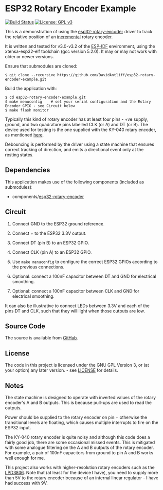 # ESP32 Rotary Encoder Example

[![Build Status](https://travis-ci.org/DavidAntliff/esp32-rotary-encoder-example.svg?branch=master)](https://travis-ci.org/DavidAntliff/esp32-rotary-encoder-example)
[![License: GPL v3](https://img.shields.io/badge/License-GPLv3+-blue.svg)](https://www.gnu.org/licenses/gpl-3.0)

This is a demonstration of using the [esp32-rotary-encoder](https://github.com/DavidAntliff/esp32-rotary-encoder) driver to track the relative position of an [incremental](https://en.wikipedia.org/wiki/Rotary_encoder#Incremental) rotary encoder.

It is written and tested for v3.0-v3.2 of the [ESP-IDF](https://github.com/espressif/esp-idf) environment, using the xtensa-esp32-elf toolchain (gcc version 5.2.0). It may or may not work with older or newer versions.

Ensure that submodules are cloned:

    $ git clone --recursive https://github.com/DavidAntliff/esp32-rotary-encoder-example.git

Build the application with:

    $ cd esp32-rotary-encoder-example.git
    $ make menuconfig    # set your serial configuration and the Rotary Encoder GPIO - see Circuit below
    $ make flash monitor

Typically this kind of rotary encoder has at least four pins - +ve supply, ground, and two quadrature pins labelled CLK (or A) and DT (or B). The device used for testing is the one supplied with the KY-040 rotary encoder, as mentioned [here](http://henrysbench.capnfatz.com/henrys-bench/arduino-sensors-and-input/keyes-ky-040-arduino-rotary-encoder-user-manual/).

Debouncing is performed by the driver using a state machine that ensures correct tracking of direction, and emits a directional event only at the resting states.

## Dependencies

This application makes use of the following components (included as submodules):

 * components/[esp32-rotary-encoder](https://github.com/DavidAntliff/esp32-rotary-encoder)

## Circuit

1. Connect GND to the ESP32 ground reference.
1. Connect + to the ESP32 3.3V output.
1. Connect DT (pin B) to an ESP32 GPIO.
1. Connect CLK (pin A) to an ESP32 GPIO.
1. Use `make menuconfig` to configure the correct ESP32 GPIOs according to the previous connections.

1. Optional: connect a 100nF capacitor between DT and GND for electrical smoothing.
1. Optional: connect a 100nF capacitor between CLK and GND for electrical smoothing.

It can also be illustrative to connect LEDs between 3.3V and each of the pins DT and CLK, such that they will light when those outputs are low.

## Source Code

The source is available from [GitHub](https://www.github.com/DavidAntliff/esp32-rotary-encoder-example).

## License

The code in this project is licensed under the GNU GPL Version 3, or (at your option) any later version. - see [LICENSE](LICENSE) for details.

## Notes

The state machine is designed to operate with inverted values of the rotary encoder's A and B outputs. This is because pull-ups are used to read the outputs.

Power should be supplied to the rotary encoder on pin + otherwise the transitional levels are floating, which causes multiple interrupts to fire on the ESP32 input.

The KY-040 rotary encoder is quite noisy and although this code does a fairly good job, there are some occasional missed events. This is mitigated with some analogue filtering on the A and B outputs of the rotary encoder. For example, a pair of 100nF capacitors from ground to pin A and B works well enough for me.

This project also works with higher-resolution rotary encoders such as the [LPD3806](https://www.codrey.com/electronic-circuits/paupers-rotary-encoder/). Note that (at least for the device I have), you need to supply more than 5V to the rotary encoder because of an internal linear regulator - I have had success with 9V.
